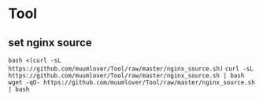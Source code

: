 # Tool

## set nginx source
`bash <(curl -sL https://github.com/muumlover/Tool/raw/master/nginx_source.sh)`
`curl -sL https://github.com/muumlover/Tool/raw/master/nginx_source.sh | bash`
`wget -qO- https://github.com/muumlover/Tool/raw/master/nginx_source.sh | bash`
